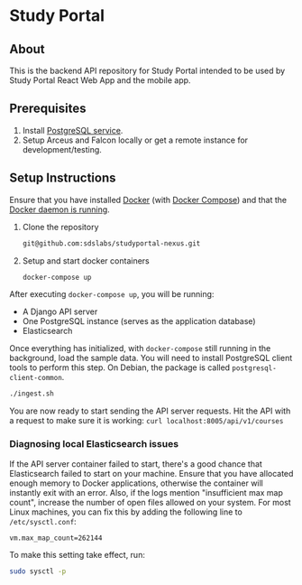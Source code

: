 # Study Portal

## About

This is the backend API repository for Study Portal intended to be used by Study Portal React Web App and the mobile app.

## Prerequisites

1. Install [PostgreSQL service](https://www.digitalocean.com/community/tutorials/how-to-install-and-use-postgresql-on-ubuntu-18-04).
2. Setup Arceus and Falcon locally or get a remote instance for development/testing.

## Setup Instructions

Ensure that you have installed [Docker](https://docs.docker.com/install/) (with [Docker Compose](https://docs.docker.com/compose/install/)) and that the [Docker daemon is running](https://docs.docker.com/config/daemon/).

1. Clone the repository

   ```bash
   git@github.com:sdslabs/studyportal-nexus.git
   ```

2. Setup and start docker containers

    ```bash
    docker-compose up
    ```

After executing `docker-compose up`, you will be running:

* A Django API server
* One PostgreSQL instance (serves as the application database)
* Elasticsearch

Once everything has initialized, with `docker-compose` still running in the background, load the sample data. You will need to install PostgreSQL client tools to perform this step. On Debian, the package is called `postgresql-client-common`.

```bash
./ingest.sh
```

You are now ready to start sending the API server requests. Hit the API with a request to make sure it is working:
`curl localhost:8005/api/v1/courses`

### Diagnosing local Elasticsearch issues

If the API server container failed to start, there's a good chance that Elasticsearch failed to start on your machine. Ensure that you have allocated enough memory to Docker applications, otherwise the container will instantly exit with an error. Also, if the logs mention "insufficient max map count", increase the number of open files allowed on your system. For most Linux machines, you can fix this by adding the following line to `/etc/sysctl.conf`:

```bash
vm.max_map_count=262144
```

To make this setting take effect, run:

```bash
sudo sysctl -p
```

